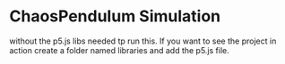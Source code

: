 # ChaosPendulum Simulation
without the p5.js libs needed tp run this.
If you want to see the project in action create a folder named libraries and add the p5.js file.
